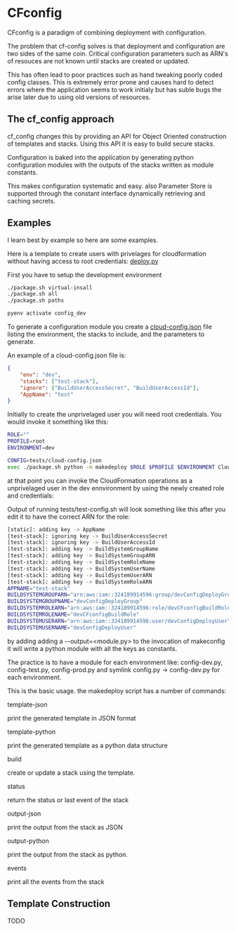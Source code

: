 # CFconfig

CFconfig is a paradigm of combining deployment with configuration.

The problem that cf-config solves is that deployment and configuration
are two sides of the same coin. Critical configuration parameters such
as ARN's of resouces are not known until stacks are created or updated.

This has often lead to poor practices such as hand tweaking poorly coded
config classes. This is extremely error prone and causes hard to detect
errors where the application seems to work initialy but has suble bugs
the arise later due to using old versions of resources.

## The cf_config approach

cf_config changes this by providing an API for Object Oriented construction
of templates and stacks. Using this API it is easy to build secure stacks.

Configuration is baked into the application by generating python configuration
modules with the outputs of the stacks written as module constants.

This makes configuration systematic and easy. also Parameter Store is supported
through the constant interface dynamically retrieving and caching secrets.

## Examples

I learn best by example so here are some examples.

Here is a template to create users with privelages for cloudformation
without having access to root credentials: [deploy.py](CloudFormation/cloud_user.py)

First you have to setup the development environment

```bash
./package.sh virtual-insall
./package.sh all 
./package.sh paths

pyenv activate config_dev
```

To generate a configuration module you create a [cloud-config.json](tests/cloud-config.json)
file listing the environment, the stacks to include, and the parameters to
generate.

An example of a cloud-config.json file is:

```json
{
    "env": "dev",
    "stacks": ["test-stack"],
    "ignore": ["BuildUserAccessSecret", "BuildUserAccessId"],
    "AppName": "test"
}
```

Initially to create the unprivelaged user you will need root credentials. You would invoke
it something like this:

```bash
ROLE=""
PROFILE=root
ENVIRONMENT=dev

CONFIG=tests/cloud-config.json
exec ./package.sh python -m makedeploy $ROLE $PROFILE $ENVIRONMENT CloudFormation cloud_user $CONFIG build
```

at that point you can invoke the CloudFormation operations as a unprivelaged user in the dev ennvironment
by using the newly created role and credentials:

Output of running tests/test-config.sh will look something like this after you edit it to have the
correct ARN for the role:

```bash
[static]: adding key -> AppName
[test-stack]: ignoring key -> BuildUserAccessSecret
[test-stack]: ignoring key -> BuildUserAccessId
[test-stack]: adding key -> BuildSystemGroupName
[test-stack]: adding key -> BuildSystemGroupARN
[test-stack]: adding key -> BuildSystemRoleName
[test-stack]: adding key -> BuildSystemUserName
[test-stack]: adding key -> BuildSystemUserARN
[test-stack]: adding key -> BuildSystemRoleARN
APPNAME="test-stack"
BUILDSYSTEMGROUPARN="arn:aws:iam::324189914596:group/devConfigDeployGroup"
BUILDSYSTEMGROUPNAME="devConfigDeployGroup"
BUILDSYSTEMROLEARN="arn:aws:iam::324189914596:role/devCFconfigBuildRole"
BUILDSYSTEMROLENAME="devCFconfigBuildRole"
BUILDSYSTEMUSERARN="arn:aws:iam::324189914596:user/devConfigDeployUser"
BUILDSYSTEMUSERNAME="devConfigDeployUser"
```

by adding adding a --output=<module.py> to the invocation of makeconfig it will write a python module
with all the keys as constants.

The practice is to have a module for each environment like: config-dev.py, config-test.py, config-prod.py
and symlink config.py -> config-dev.py for each environment.

This is the basic usage. the makedeploy script has a number of commands:

template-json

print the generated template in JSON format
    
template-python

print the generated template as a python data structure

build

create or update a stack using the template.

status

return the status or last event of the stack

output-json

print the output from the stack as JSON

output-python

print the output from the stack as python.

events

print all the events from the stack


## Template Construction

TODO






